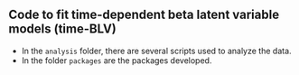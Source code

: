 ## Code to fit time-dependent beta latent variable models (time-BLV)

- In the `analysis` folder, there are several scripts used to analyze the data.
- In the folder `packages` are the packages developed.
